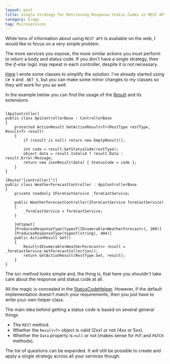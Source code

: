 ```yaml
---
layout: post
title: Single Strategy for Retrieving Response Status Codes in REST API
category: blogs
tag: Microservices
---
```


While tons of information about using `REST API` is available on the web, I would like to focus on a very simple problem.

The more services you expose, the more similar actions you must perform to return a body and status code. If you don't have a single strategy, then the *if-else* logic may repeat in each controller, despite it is not necessary.

<a href="https://github.com/akovanev/Utils.ResultExtensions">Here</a> I wrote some classes to simplify the solution. I've already started using `C# 9` and `.NET 5`, but you can make some minor changes to my classes so they will work for you as well.

In the example below you can find the usage of the <a href="https://github.com/akovanev/Utils.ResultExtensions/blob/master/src/Result.cs">Result</a> and its extensions.
<pre><code class="language-cs">
[ApiController]
public class ApiControllerBase : ControllerBase
{
    protected ActionResult GetActionResult&lt;T&gt;(RestType restType, Result&lt;T&gt; result)
    {
        if (result is null) return new EmptyResult();

        int code = result.GetStatusCode(restType);
        object data = result.IsValid ? result.Data : result.Error.Message;
        return new JsonResult(data) { StatusCode = code };
    }
}

[Route("[controller]")]
public class WeatherForecastController : ApiControllerBase
{
	private readonly IForeCastService _foreCastService;

	public WeatherForecastController(IForeCastService foreCastService)
	{
		_foreCastService = foreCastService;
	}

	[HttpGet]
	[ProducesResponseType(typeof(IEnumerable&lt;WeatherForecast&gt;), 200)]
	[ProducesResponseType(typeof(string), 404)]
	public ActionResult Get()
	{
		Result&lt;IEnumerable&lt;WeatherForecast&gt;&gt; result = _foreCastService.GetForecastCollection();
		return GetActionResult(RestType.Get, result);
	}
}
</code></pre>

The `Get` method looks simple and, the thing is, that here you shouldn't take care about the response and status code at all. 

All the magic is concealed in the <a href="https://github.com/akovanev/Utils.ResultExtensions/blob/master/src/StatusCodeHelper.cs">StatusCodeHelper</a>. However, if the default implementation doesn't match your requirements, then you just have to write your own helper class.

The main idea behind getting a status code is based on several general things

* The `REST` method.
* Whether the `Result<T>` object is valid (2xx) or not (4xx or 5xx).
* Whether the `Data` property is `null` or not (makes sense for `PUT` and `PATCH` methods).

The list of questions can be expanded. It will still be possible to create and apply a single strategy across all your services though. 